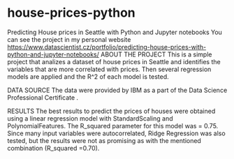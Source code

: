 # house-prices-python
Predicting House prices in Seattle with Python and Jupyter notebooks
You can see the project in my personal website https://www.datascientist.cz/portfolio/predicting-house-prices-with-python-and-jupyter-notebooks/
ABOUT THE PROJECT
This is a simple project that analizes a dataset of house prices in Seattle and identifies the variables that are more correlated with prices. Then several regression models are applied and the R^2 of each model is tested.

DATA SOURCE
The data were provided by IBM as a part of the Data Science Professional Certificate . 

RESULTS
The best results to predict the prices of houses were obtained using a linear regression model with StandardScaling and PolynomialFeatures. The R_squared parameter for this model was = 0.75. Since many input variables were autocorrelated, Ridge Regression was also tested, but the results were not as promising as with the mentioned combination (R_squared =0.70).
